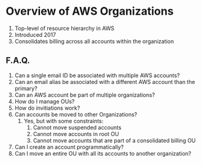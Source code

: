 # Overview of AWS Organizations

1. Top-level of resource hierarchy in AWS
1. Introduced 2017
1. Consolidates billing across all accounts within the organization

## F.A.Q.

1. Can a single email ID be associated with multiple AWS accounts?
1. Can an email alias be associated with a different AWS account than the primary?
1. Can an AWS account be part of multiple organizations?
1. How do I manage OUs?
1. How do invitiations work?
1. Can accounts be moved to other Organizations?
    1. Yes, but with some constraints:
        1. Cannot move suspended accounts
        1. Cannot move accounts in root OU
        1. Cannot move accounts that are part of a consolidated billing OU
1. Can I create an account programmatically?
1. Can I move an entire OU with all its accounts to another organization?

